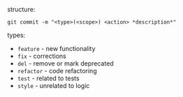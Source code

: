 structure:
```bush
git commit -m "<type>(<scope>) <action> *description*"
```

types:
- `feature` - new functionality
- `fix` - corrections
- `del` - remove or mark deprecated
- `refactor` - code refactoring
- `test` - related to tests
- `style` - unrelated to logic

